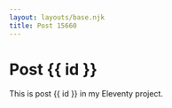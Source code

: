```yaml
---
layout: layouts/base.njk
title: Post 15660
---
```


# Post {{ id }}

This is post {{ id }} in my Eleventy project.
